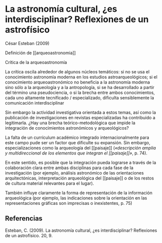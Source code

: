 # La astronomía cultural, ¿es interdisciplinar? Reflexiones de un astrofísico
César Esteban (2009)

Definición de [[arqueoastronomia]]
 
Crítica de la arqueoastronomía

La crítica oscila alrededor de algunos núcleos temáticos: si no se usa el conocimiento astronomía moderna en los estudios astroarqueológicos; si el conocimiento arqueoastronómico no beneficia a la astronomía moderna sino sólo a la arqueología y a la antropología, si se ha desarrollado a partir del término una pseudociencia, o si la brecha entre ambos conocimientos, cada uno altamente tecnificado / especializado, dificulta sensiblemente la comunicación interdisciplinar

Sin embargo la actividad investigativa orientada a estos temas, así como la publicación de investigaciones en revistas especializadas ha contribuido a legitimarla. ¿Hay una brecha teórico-metodológica que impide la integración de conocimientos astronómicos y arqueológicos?

La falta de un currículum académico integrado internacionalmente para este campo pude ser un factor que dificulte su expansión. Sin embargo, especializaciones como la arqueología del [[paisaje]] (*«descripción amplia y multidireccional de los elementos que integran el [[paisaje]]»*, p. 74).

En este sentido, es posible que la integración pueda lograrse a través de la colaboración clara entre ambas disciplinas para cada fase de la investigación (por ejemplo, análisis astronómico de las orientaciones arquitectónicas, interpretación arqueológica del [[paisaje]] o de los restos de cultura material relevantes para el lugar).

También influye claramente la forma de representación de la información arqueológica (por ejemplo, las indicaciones sobre la orientación en las representaciones gráficas son imprecisas o inexistentes, p. 75)


## Referencias

Esteban, C. (2009). La astronomía cultural, ¿es interdisciplinar? Reflexiones de un astrofísico. 20, 9.

